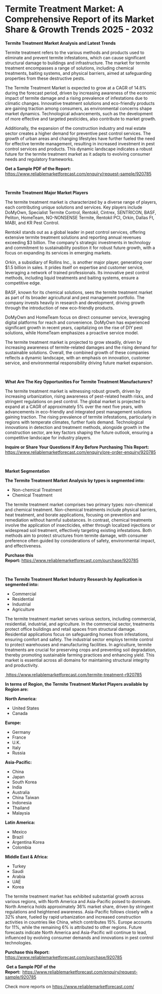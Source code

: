 <p><h1>Termite Treatment Market: A Comprehensive Report of its Market Share & Growth Trends 2025 - 2032</h1></p><p><strong>Termite Treatment Market Analysis and Latest Trends</strong></p>
<p><p>Termite treatment refers to the various methods and products used to eliminate and prevent termite infestations, which can cause significant structural damage to buildings and infrastructure. The market for termite treatment encompasses a range of solutions, including chemical treatments, baiting systems, and physical barriers, aimed at safeguarding properties from these destructive pests.</p><p>The Termite Treatment Market is expected to grow at a CAGR of 14.8% during the forecast period, driven by increasing awareness of the economic impact of termite damage and a rising prevalence of infestations due to climatic changes. Innovative treatment solutions and eco-friendly products are gaining traction among consumers, as environmental concerns shape market dynamics. Technological advancements, such as the development of more effective and targeted pesticides, also contribute to market growth.</p><p>Additionally, the expansion of the construction industry and real estate sector creates a higher demand for preventive pest control services. The growth of urban areas and changing lifestyles have further fueled the need for effective termite management, resulting in increased investment in pest control services and products. This dynamic landscape indicates a robust future for the termite treatment market as it adapts to evolving consumer needs and regulatory frameworks.</p></p>
<p><strong>Get a Sample PDF of the Report:&nbsp;</strong> <a href="https://www.reliablemarketforecast.com/enquiry/request-sample/920785?utm_campaign=2320&utm_medium=2&utm_source=Github&utm_content=ia&utm_term=06032025&utm_id=termite-treatment">https://www.reliablemarketforecast.com/enquiry/request-sample/920785</a></p>
<p>&nbsp;</p>
<p><strong>Termite Treatment Major Market Players</strong></p>
<p><p>The termite treatment market is characterized by a diverse range of players, each contributing unique solutions and services. Key players include DoMyOwn, Specialist Termite Control, Rentokil, Cintrex, SENTRICON, BASF, Peliton, HomeTeam, NO-NONSENSE Termite, Rentokil PCI, Orkin, Dallas Ft, MABI, and KR Pest Control.</p><p>Rentokil stands out as a global leader in pest control services, offering extensive termite treatment solutions and reporting annual revenues exceeding $3 billion. The company's strategic investments in technology and commitment to sustainability position it for robust future growth, with a focus on expanding its services in emerging markets.</p><p>Orkin, a subsidiary of Rollins Inc., is another major player, generating over $1.5 billion in sales. It prides itself on expertise and customer service, leveraging a network of trained professionals. Its innovative pest control methods, including liquid treatments and baiting systems, ensure a competitive edge.</p><p>BASF, known for its chemical solutions, sees the termite treatment market as part of its broader agricultural and pest management portfolio. The company invests heavily in research and development, driving growth through the introduction of new eco-friendly products.</p><p>DoMyOwn and HomeTeam focus on direct consumer service, leveraging digital platforms for reach and convenience. DoMyOwn has experienced significant growth in recent years, capitalizing on the rise of DIY pest solutions, while HomeTeam emphasizes a proactive service model.</p><p>The termite treatment market is projected to grow steadily, driven by increasing awareness of termite-related damages and the rising demand for sustainable solutions. Overall, the combined growth of these companies reflects a dynamic landscape, with an emphasis on innovation, customer service, and environmental responsibility driving future market expansion.</p></p>
<p>&nbsp;</p>
<p><strong>What Are The Key Opportunities For Termite Treatment Manufacturers?</strong></p>
<p><p>The termite treatment market is witnessing robust growth, driven by increasing urbanization, rising awareness of pest-related health risks, and stringent regulations on pest control. The global market is projected to expand at a CAGR of approximately 5% over the next five years, with advancements in eco-friendly and integrated pest management solutions gaining traction. The rising prevalence of termite infestations, particularly in regions with temperate climates, further fuels demand. Technological innovations in detection and treatment methods, alongside growth in the construction sector, are key factors shaping the future outlook, ensuring a competitive landscape for industry players.</p></p>
<p><strong>Inquire or Share Your Questions If Any Before Purchasing This Report:</strong> <a href="https://www.reliablemarketforecast.com/enquiry/pre-order-enquiry/920785?utm_campaign=2320&utm_medium=2&utm_source=Github&utm_content=ia&utm_term=06032025&utm_id=termite-treatment">https://www.reliablemarketforecast.com/enquiry/pre-order-enquiry/920785</a></p>
<p>&nbsp;</p>
<p><strong>Market Segmentation</strong></p>
<p><strong>The Termite Treatment Market Analysis by types is segmented into:</strong></p>
<p><ul><li>Non-chemical Treatment</li><li>Chemical Treatment</li></ul></p>
<p><p>The termite treatment market comprises two primary types: non-chemical and chemical treatment. Non-chemical treatments include physical barriers, heat treatment, and borate applications, focusing on prevention and remediation without harmful substances. In contrast, chemical treatments involve the application of insecticides, either through localized injections or widespread soil treatment, effectively targeting existing infestations. Both methods aim to protect structures from termite damage, with consumer preference often guided by considerations of safety, environmental impact, and effectiveness.</p></p>
<p><strong>Purchase this Report:&nbsp;</strong><a href="https://www.reliablemarketforecast.com/purchase/920785?utm_campaign=2320&utm_medium=2&utm_source=Github&utm_content=ia&utm_term=06032025&utm_id=termite-treatment">https://www.reliablemarketforecast.com/purchase/920785</a></p>
<p>&nbsp;</p>
<p><strong>The Termite Treatment Market Industry Research by Application is segmented into:</strong></p>
<p><ul><li>Commercial</li><li>Residential</li><li>Industrial</li><li>Agriculture</li></ul></p>
<p><p>The termite treatment market serves various sectors, including commercial, residential, industrial, and agriculture. In the commercial sector, treatments protect office buildings and retail spaces from structural damage. Residential applications focus on safeguarding homes from infestations, ensuring comfort and safety. The industrial sector employs termite control to protect warehouses and manufacturing facilities. In agriculture, termite treatments are crucial for preserving crops and preventing soil degradation, thereby promoting sustainable farming practices and enhancing yield. This market is essential across all domains for maintaining structural integrity and productivity.</p></p>
<p><a href="https://www.reliablemarketforecast.com/termite-treatment-r920785?utm_campaign=2320&utm_medium=2&utm_source=Github&utm_content=ia&utm_term=06032025&utm_id=termite-treatment">&nbsp;https://www.reliablemarketforecast.com/termite-treatment-r920785</a></p>
<p><strong>In terms of Region, the Termite Treatment Market Players available by Region are:</strong></p>
<p>
    <p> <strong> North America: </strong>
        <ul>
            <li>United States</li>
            <li>Canada</li>
        </ul>
        </p> 
    <p> <strong> Europe: </strong>
        <ul>
            <li>Germany</li>
            <li>France</li>
            <li>U.K.</li>
            <li>Italy</li>
            <li>Russia</li>
        </ul>
        </p> 
    <p> <strong> Asia-Pacific: </strong>
        <ul>
            <li>China</li>
            <li>Japan</li>
            <li>South Korea</li>
            <li>India</li>
            <li>Australia</li>
            <li>China Taiwan</li>
            <li>Indonesia</li>
            <li>Thailand</li>
            <li>Malaysia</li>
        </ul>
        </p> 
    <p> <strong> Latin America: </strong>
        <ul>
            <li>Mexico</li>
            <li>Brazil</li>
            <li>Argentina Korea</li>
            <li>Colombia</li>
        </ul>
        </p> 
    <p> <strong> Middle East & Africa: </strong>
        <ul>
            <li>Turkey</li>
            <li>Saudi</li>
            <li>Arabia</li>
            <li>UAE</li>
            <li>Korea</li>
        </ul>
    </p>
    </p>
<p><p>The termite treatment market has exhibited substantial growth across various regions, with North America and Asia-Pacific poised to dominate. North America holds approximately 36% market share, driven by stringent regulations and heightened awareness. Asia-Pacific follows closely with a 32% share, fueled by rapid urbanization and increased construction activities in countries like China, which contributes 15%. Europe accounts for 11%, while the remaining 6% is attributed to other regions. Future forecasts indicate North America and Asia-Pacific will continue to lead, influenced by evolving consumer demands and innovations in pest control technologies.</p></p>
<p><strong>Purchase this Report: </strong><a href="https://www.reliablemarketforecast.com/purchase/920785?utm_campaign=2320&utm_medium=2&utm_source=Github&utm_content=ia&utm_term=06032025&utm_id=termite-treatment">https://www.reliablemarketforecast.com/purchase/920785</a></p>
<p>&nbsp;<strong>Get a Sample PDF of the Report:&nbsp;&nbsp;</strong><a href="https://www.reliablemarketforecast.com/enquiry/request-sample/920785?utm_campaign=2320&utm_medium=2&utm_source=Github&utm_content=ia&utm_term=06032025&utm_id=termite-treatment">https://www.reliablemarketforecast.com/enquiry/request-sample/920785</a></p>
<p><strong></strong></p>
<p>Check more reports on <a href="https://www.reliablemarketforecast.com/?utm_campaign=2320&utm_medium=2&utm_source=Github&utm_content=ia&utm_term=06032025&utm_id=termite-treatment">https://www.reliablemarketforecast.com/</a></p>